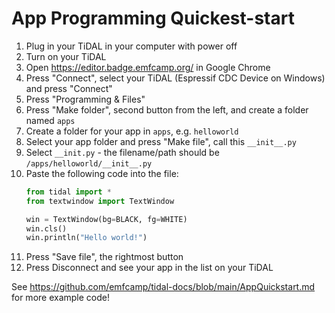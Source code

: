 # App Programming Quickest-start

1. Plug in your TiDAL in your computer with power off
2. Turn on your TiDAL
3. Open https://editor.badge.emfcamp.org/ in Google Chrome
4. Press "Connect", select your TiDAL (Espressif CDC Device on Windows) and press "Connect"
5. Press "Programming & Files"
6. Press "Make folder", second button from the left, and create a folder named `apps`
7. Create a folder for your app in `apps`, e.g. `helloworld`
8. Select your app folder and press "Make file", call this `__init__.py`
9. Select `__init.py` - the filename/path should be `/apps/helloworld/__init__.py`
10. Paste the following code into the file:
    ```Python
    from tidal import *
    from textwindow import TextWindow

    win = TextWindow(bg=BLACK, fg=WHITE)
    win.cls()
    win.println("Hello world!")
    ```
11. Press "Save file", the rightmost button
12. Press Disconnect and see your app in the list on your TiDAL

See https://github.com/emfcamp/tidal-docs/blob/main/AppQuickstart.md for more example code!
